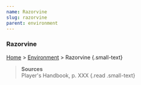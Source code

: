 ```yaml
---
name: Razorvine
slug: razorvine
parent: environment
---
```

### Razorvine
[Home](dm-operations-center) > [Environment](environment) > Razorvine {.small-text}



> **Sources** <br/>
> Player's Handbook, p. XXX
{.read .small-text}
